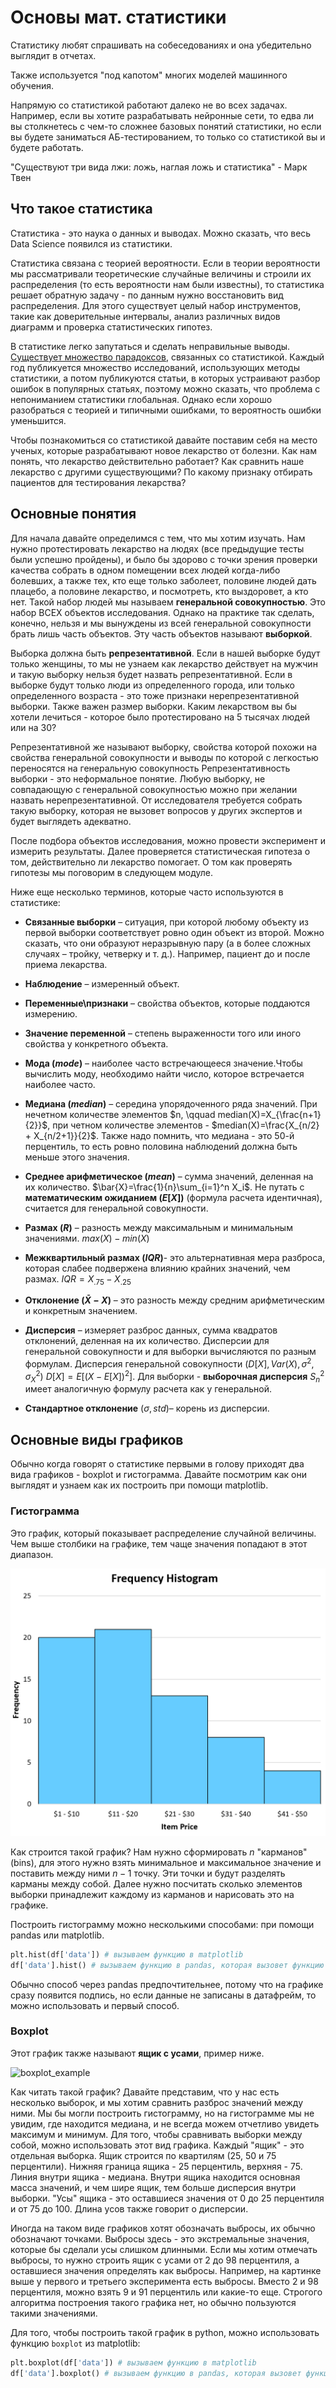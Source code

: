 # Основы мат. статистики

Статистику любят спрашивать на собеседованиях и она убедительно выглядит в отчетах.

Также используется "под капотом" многих моделей машинного обучения.

Напрямую со статистикой работают далеко не во всех задачах. Например, если вы хотите разрабатывать нейронные сети, то едва ли вы столкнетесь с чем-то сложнее базовых понятий статистики, но если вы будете заниматься АБ-тестированием, то только со статистикой вы и будете работать.

"Существуют три вида лжи: ложь, наглая ложь и статистика" - Марк Твен

## Что такое статистика

Статистика - это наука о данных и выводах. Можно сказать, что весь Data Science появился из статистики.

Статистика связана с теорией вероятности. Если в теории вероятности мы рассматривали теоретические случайные величины и строили их распределения (то есть вероятности нам были известны), то статистика решает обратную задачу - по данным нужно восстановить вид распределения. Для этого существует целый набор инструментов, такие как доверительные интервалы, анализ различных видов диаграмм и проверка статистических гипотез.

В статистике легко запутаться и сделать неправильные выводы. [Существует множество парадоксов](https://habr.com/ru/company/otus/blog/555980/), связанных со статистикой. Каждый год публикуется множество исследований, использующих методы статистики, а потом публикуются статьи, в которых устраивают разбор ошибок в популярных статьях, поэтому можно сказать, что проблема с непониманием статистики глобальная. Однако если хорошо разобраться с теорией и типичными ошибками, то вероятность ошибки уменьшится.

Чтобы познакомиться со статистикой давайте поставим себя на место ученых, которые разрабатывают новое лекарство от болезни. Как нам понять, что лекарство действительно работает? Как сравнить наше лекарство с другими существующими? По какому признаку отбирать пациентов для тестирования лекарства?

## Основные понятия

Для начала давайте определимся с тем, что мы хотим изучать. Нам нужно протестировать лекарство на людях (все предыдущие тесты были успешно пройдены), и было бы здорово с точки зрения проверки качества собрать в одном помещении всех людей когда-либо болевших, а также тех, кто еще только заболеет, половине людей дать плацебо, а половине лекарство, и посмотреть, кто выздоровет, а кто нет. Такой набор людей мы называем **генеральной совокупностью**. Это набор ВСЕХ объектов исследования. Однако на практике так сделать, конечно, нельзя и мы вынуждены из всей генеральной совокупности брать лишь часть объектов. Эту часть объектов называют **выборкой**.

Выборка должна быть **репрезентативной**. Если в нашей выборке будут только женщины, то мы не узнаем как лекарство действует на мужчин и такую выборку нельзя будет назвать репрезентативной. Если в выборке будут только люди из определенного города, или только определенного возраста - это тоже признаки нерепрезентативной выборки. Также важен размер выборки. Каким лекарством вы бы хотели лечиться - которое было протестировано на 5 тысячах людей или на 30?

Репрезентативной же называют выборку, свойства которой похожи на свойства генеральной совокупности и выводы по которой с легкостью переносятся на генеральную совокупность Репрезентативность выборки - это неформальное понятие.  Любую выборку, не совпадающую с генеральной совокупностью можно при желании назвать нерепрезентативной. От исследователя требуется собрать такую выборку, которая не вызовет вопросов у других экспертов и будет выглядеть адекватно.

После подбора объектов исследования, можно провести эксперимент и измерить результаты. Далее проверяется статистическая гипотеза о том, действительно ли лекарство помогает. О том как проверять гипотезы мы поговорим в следующем модуле.

Ниже еще несколько терминов, которые часто используются в статистике:

- **Связанные выборки** – ситуация, при которой любому объекту из первой выборки соответствует ровно один объект из второй. Можно сказать, что они образуют неразрывную пару (а в более сложных случаях – тройку, четверку и т. д.). Например, пациент до и после приема лекарства.

- **Наблюдение** – измеренный объект.

- **Переменные\признаки** – свойства объектов, которые поддаются измерению.

- **Значение переменной** – степень выраженности того или иного свойства у конкретного объекта.

- **Мода ($mode$)** – наиболее часто встречающееся значение.Чтобы вычислить моду, необходимо найти число, которое встречается наиболее часто.

- **Медиана ($median$)** – середина упорядоченного ряда значений. При нечетном количестве элементов $n, \qquad median(X)=X_{\frac{n+1}{2}}$, при четном количестве элементов - $median(X)=\frac{X_{n/2} + X_{n/2+1}}{2}$. Также надо помнить, что медиана - это 50-й перцентиль, то есть ровно половина наблюдений должна быть меньше этого значения.

- **Среднее арифметическое ($mean$)** – сумма значений, деленная на их количество. $\bar{X}=\frac{1}{n}\sum_{i=1}^n X_i$. Не путать с **математическим ожиданием ($E[X]$)** (формула расчета идентичная), считается для генеральной совокупности.

- **Размах ($R$)** – разность между максимальным и минимальным значениями. $max(X)-min(X)$

- **Межквартильный размах ($IQR$)**- это альтернативная мера разброса, которая слабее
подвержена влиянию крайних значений, чем размах. $IQR=X_{.75}-X_{.25}$

- **Отклонение ($\bar{X}-X$)** – это разность между средним арифметическим и конкретным значением.

- **Дисперсия** – измеряет разброс данных, сумма квадратов отклонений, деленная на их количество. Дисперсии для генеральной совокупности и для выборки вычисляются по разным формулам. Дисперсия генеральной совокупности ($D[X], Var(X),\sigma^2,\sigma_X^2$) $D[X]=E[(X-E[X])^2]$. Для выборки - **выборочная дисперсия** $S_n^2$ имеет аналогичную формулу расчета как у генеральной.

- **Стандартное отклонение** ($\sigma,std$)– корень из дисперсии.

## Основные виды графиков

Обычно когда говорят о статистике первыми в голову приходят два вида графиков - boxplot и гистограмма. Давайте посмотрим как они выглядят и узнаем как их построить при помощи matplotlib.

### Гистограмма

Это график, который показывает распределение случайной величины. Чем выше столбики на графике, тем чаще значения попадают в этот диапазон.

![hist](../images/hist.png)

Как строится такой график? Нам нужно сформировать $n$ "карманов" (bins), для этого нужно взять минимальное и максимальное значение и поставить между ними $n-1$ точку. Эти точки и будут разделять карманы между собой. Далее нужно посчитать сколько элементов выборки принадлежит каждому из карманов и нарисовать это на графике.

Построить гистограмму можно несколькими способами: при помощи pandas или matplotlib.

```python
plt.hist(df['data']) # вызываем функцию в matplotlib
df['data'].hist() # вызываем функцию в pandas, которая вызовет функцию в matplotlib
```

Обычно способ через pandas предпочтительнее, потому что на графике сразу появится подпись, но если данные не записаны в датафрейм, то можно использовать и первый способ.

### Boxplot

Этот график также называют **ящик с усами**, пример ниже.

![boxplot_example](https://upload.wikimedia.org/wikipedia/commons/thumb/f/fa/Michelsonmorley-boxplot.svg/1280px-Michelsonmorley-boxplot.svg.png)

Как читать такой график? Давайте представим, что у нас есть несколько выборок, и мы хотим сравнить разброс значений между ними. Мы бы могли построить гистограмму, но на гистограмме мы не увидим, где находится медиана, и не всегда можем отчетливо увидеть максимум и минимум. Для того, чтобы сравнивать выборки между собой, можно использовать этот вид графика. Каждый "ящик" - это отдельная выборка. Ящик строится по квартилям (25, 50 и 75 перцентили). Нижняя граница ящика - 25 перцентиль, верхняя - 75. Линия внутри ящика - медиана. Внутри ящика находится основная масса значений, и чем шире ящик, тем больше дисперсия внутри выборки. "Усы" ящика - это оставшиеся значения от 0 до 25 перцентиля и от 75 до 100. Длина усов также говорит о дисперсии.

Иногда на таком виде графиков хотят обозначать выбросы, их обычно обозначают точками. Выбросы здесь - это экстремальные значения, которые бы сделали усы слишком длинными. Если мы хотим отмечать выбросы, то нужно строить ящик с усами от 2 до 98 перцентиля, а оставшиеся значения определять как выбросы. Например, на картинке выше у первого и третьего эксперимента есть выбросы. Вместо 2 и 98 перцентиля, можно взять 9 и 91 перцентиль или какие-то еще. Строгого алгоритма построения такого графика нет, но обычно пользуются такими значениями.

Для того, чтобы построить такой график в python, можно использовать функцию `boxplot` из matplotlib:

```python
plt.boxplot(df['data']) # вызываем функцию в matplotlib
df['data'].boxplot() # вызываем функцию в pandas, которая вызовет функцию в matplotlib
```
